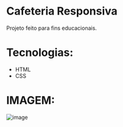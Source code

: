 # Cafeteria Responsiva

Projeto feito para fins educacionais.

# Tecnologias:
 - HTML
 - CSS

# IMAGEM: 

   ![image](https://github.com/stephanymdias/cafeteria/assets/130869859/f6afea1c-3e70-4651-a7fb-7d969369c9e9)
